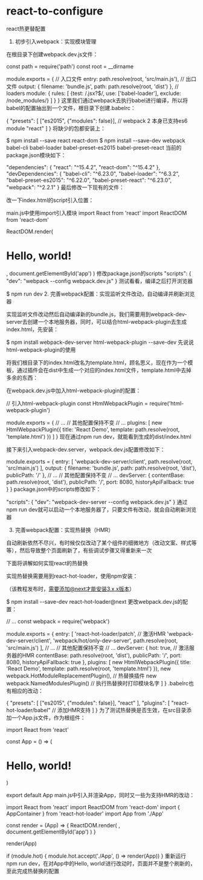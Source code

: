 # react-to-configure
react热更替配置
1. 初步引入webpack：实现模块管理

在根目录下创建webpack.dev.js文件：

const path = require('path')
const root = __dirname

module.exports = {
  // 入口文件
  entry: path.resolve(root, 'src/main.js'),
  // 出口文件
  output: {
    filename: 'bundle.js',
    path: path.resolve(root, 'dist')
  },
  // loaders
  module: {
    rules: [
      {test: /\.jsx?$/, use: ['babel-loader'], exclude: /node_modules/}
    ]
  }
}
这里我们通过webpack去执行babel进行编译，所以将babel的配置抽出到一个文件，根目录下创建.babelrc：

{
  "presets": [
    ["es2015", {"modules": false}], // webpack 2 本身已支持es6 module
    "react"
  ]
}
将缺少的包都安装上：

$ npm install --save react react-dom
$ npm install --save-dev webpack babel-cli babel-loader babel-preset-es2015 babel-preset-react
当前的package.json模块如下：

"dependencies": {
  "react": "^15.4.2",
  "react-dom": "^15.4.2"
},
"devDependencies": {
  "babel-cli": "^6.23.0",
  "babel-loader": "^6.3.2",
  "babel-preset-es2015": "^6.22.0",
  "babel-preset-react": "^6.23.0",
  "webpack": "^2.2.1"
}
最后修改一下现有的文件：

改一下index.html的script引入位置：
<!DOCTYPE html>
<html lang="en">
  <head>
    <meta charset="UTF-8">
    <title>React Demo</title>
  </head>
  <body>
    <div id="app"></div>
    <script src="dist/bundle.js"></script>
  </body>
</html>
main.js中使用import引入模块
import React from 'react'
import ReactDOM from 'react-dom'

ReactDOM.render(
  <h1>Hello, world!</h1>,
  document.getElementById('app')
)
修改package.json的scripts
"scripts": {
  "dev": "webpack --config webpack.dev.js"
}
测试看看，编译之后打开浏览器

$ npm run dev
2. 完善webpack配置：实现监听文件改动，自动编译并刷新浏览器

实现监听文件改动然后自动编译新的bundle.js，我们需要用到webpack-dev-server去创建一个本地服务器，同时，可以结合html-webpack-plugin去生成index.html，先安装：

$ npm install webpack-dev-server html-webpack-plugin --save-dev
先说说html-webpack-plugin的使用

将我们根目录下的index.html改名为template.html，顾名思义，现在作为一个模板，通过插件会在dist中生成一个对应的index.html文件，template.html中去掉多余的东西：

<!DOCTYPE html>
<html lang="en">
  <head>
    <meta charset="UTF-8">
    <title>React Demo</title>
  </head>
  <body>
    <div id="app"></div>
    <!-- js文件会自动插入到这里，无需自己填写 -->
  </body>
</html>
在webpack.dev.js中加入html-webpack-plugin的配置：

// 引入html-webpack-plugin
const HtmlWebpackPlugin = require('html-webpack-plugin')

module.exports = {
  // ...
  // 其他配置保持不变
  // ...
  plugins: [
    new HtmlWebpackPlugin({
      title: 'React Demo',
      template: path.resolve(root, 'template.html')
    })
  ]
}
现在通过npm run dev，就能看到生成的dist/index.html

接下来引入webpack-dev.server，webpack.dev.js配置修改如下：

module.exports = {
  entry: [
    'webpack-dev-server/client',
    path.resolve(root, 'src/main.js')
  ],
  output: {
    filename: 'bundle.js',
    path: path.resolve(root, 'dist'),
    publicPath: '/'
  },
  // ...
  // 其他配置保持不变
  // ...
  devServer: {
    contentBase: path.resolve(root, 'dist'),
    publicPath: '/',
    port: 8080,
    historyApiFallback: true
  }
}
package.json中的scripts修改如下：

"scripts": {
  "dev": "webpack-dev-server --config webpack.dev.js"
}
通过npm run dev就可以启动一个本地服务器了，只要文件有改动，就会自动刷新浏览器

3. 完善webpack配置：实现热替换（HMR）

自动刷新依然不尽兴，有时候仅仅改动了某个组件的细微地方（改动文案、样式等等），然后导致整个页面刷新了，有些调试步骤又得重新来一次

下面将讲解如何实现react的热替换

实现热替换需要用到react-hot-loader，使用npm安装：

（该教程发布时，需要添加@next才能安装3.x.x版本）

$ npm install --save-dev react-hot-loader@next
更改webpack.dev.js的配置：

// ...
const webpack = require('webpack')

module.exports = {
  entry: [
    'react-hot-loader/patch', // 激活HMR
    'webpack-dev-server/client',
    'webpack/hot/only-dev-server',
    path.resolve(root, 'src/main.js')
  ],
  // ...
  // 其他配置保持不变
  // ...
  devServer: {
    hot: true, // 激活服务器的HMR
    contentBase: path.resolve(root, 'dist'),
    publicPath: '/',
    port: 8080,
    historyApiFallback: true
  },
  plugins: [
    new HtmlWebpackPlugin({
      title: 'React Demo',
      template: path.resolve(root, 'template.html')
    }),
    new webpack.HotModuleReplacementPlugin(), // 热替换插件
    new webpack.NamedModulesPlugin() // 执行热替换时打印模块名字
  ]
}
.babelrc也有相应的改动：

{
  "presets": [
    ["es2015", {"modules": false}],
    "react"
  ],
  "plugins": [
    "react-hot-loader/babel" // 添加HMR支持
  ]
}
为了测试热替换是否生效，在src目录添加一个App.js文件，作为根组件：

import React from 'react'

const App = () => (
  <h1>Hello, world!</h1>
)

export default App
main.js中引入并渲染App，同时又一些为支持HMR的改动：

import React from 'react'
import ReactDOM from 'react-dom'
import { AppContainer } from 'react-hot-loader'
import App from './App'

const render = (App) => {
  ReactDOM.render(
    <AppContainer>
      <App />
    </AppContainer>,
    document.getElementById('app')
  )
}

render(App)

if (module.hot) {
  module.hot.accept('./App', () => render(App))
}
重新运行npm run dev，在对App中的Hello, world!进行改动时，页面并不是整个刷新的，至此完成热替换的配置
